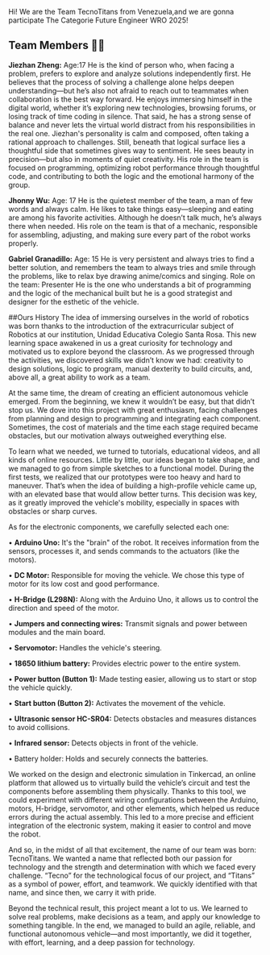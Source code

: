 Hi! We are the Team TecnoTitans from Venezuela,and we are gonna participate The Categorie Future Engineer WRO 2025!

## Team Members 👨‍💻

**Jiezhan Zheng:**
Age:17
He is the kind of person who, when facing a problem, prefers to explore and analyze solutions independently first. He believes that the process of solving a challenge alone helps deepen understanding—but he’s also not afraid to reach out to teammates when collaboration is the best way forward.
He enjoys immersing himself in the digital world, whether it’s exploring new technologies, browsing forums, or losing track of time coding in silence. That said, he has a strong sense of balance and never lets the virtual world distract from his responsibilities in the real one.
Jiezhan's personality is calm and composed, often taking a rational approach to challenges. Still, beneath that logical surface lies a thoughtful side that sometimes gives way to sentiment. He sees beauty in precision—but also in moments of quiet creativity.
His role in the team is focused on programming, optimizing robot performance through thoughtful code, and contributing to both the logic and the emotional harmony of the group.

**Jhonny Wu:**
Age: 17
He is the quietest member of the team, a man of few words and always calm. He likes to take things easy—sleeping and eating are among his favorite activities. Although he doesn’t talk much, he’s always there when needed. 
His role on the team is that of a mechanic, responsible for assembling, adjusting, and making sure every part of the robot works properly.

**Gabriel Granadillo:**
Age: 15
He is very persistent and always tries to find a better solution, and remembers the team to always tries and smile through the problems, like to relax bye drawing anime/comics and singing. 
Role on the team: Presenter 
He is the one who understands a bit of programming and the logic of the mechanical built but he is a good strategist and designer for the esthetic of the vehicle.


##Ours History
The idea of immersing ourselves in the world of robotics was born thanks to the introduction of the extracurricular subject of Robotics at our institution, Unidad Educativa Colegio Santa Rosa. This new learning space awakened in us a great curiosity for technology and motivated us to explore beyond the classroom. As we progressed through the activities, we discovered skills we didn’t know we had: creativity to design solutions, logic to program, manual dexterity to build circuits, and, above all, a great ability to work as a team.

At the same time, the dream of creating an efficient autonomous vehicle emerged. From the beginning, we knew it wouldn’t be easy, but that didn’t stop us. We dove into this project with great enthusiasm, facing challenges from planning and design to programming and integrating each component. Sometimes, the cost of materials and the time each stage required became obstacles, but our motivation always outweighed everything else.

To learn what we needed, we turned to tutorials, educational videos, and all kinds of online resources. Little by little, our ideas began to take shape, and we managed to go from simple sketches to a functional model.
During the first tests, we realized that our prototypes were too heavy and hard to maneuver. That’s when the idea of building a high-profile vehicle came up, with an elevated base that would allow better turns. This decision was key, as it greatly improved the vehicle's mobility, especially in spaces with obstacles or sharp curves.

As for the electronic components, we carefully selected each one:

•	**Arduino Uno:** It's the "brain" of the robot. It receives information from the sensors, processes it, and sends commands to the actuators (like the motors).

•	**DC Motor:** Responsible for moving the vehicle. We chose this type of motor for its low cost and good performance.

•	**H-Bridge (L298N):** Along with the Arduino Uno, it allows us to control the direction and speed of the motor.

•	**Jumpers and connecting wires:** Transmit signals and power between modules and the main board.

•	**Servomotor:** Handles the vehicle's steering.

•	**18650 lithium battery:** Provides electric power to the entire system.

•	**Power button (Button 1):** Made testing easier, allowing us to start or stop the vehicle quickly.

•	**Start button (Button 2):** Activates the movement of the vehicle.

•	**Ultrasonic sensor HC-SR04:** Detects obstacles and measures distances to avoid collisions.

•	**Infrared sensor:** Detects objects in front of the vehicle.

•	Battery holder: Holds and securely connects the batteries.

We worked on the design and electronic simulation in Tinkercad, an online platform that allowed us to virtually build the vehicle’s circuit and test the components before assembling them physically. Thanks to this tool, we could experiment with different wiring configurations between the Arduino, motors, H-bridge, servomotor, and other elements, which helped us reduce errors during the actual assembly. This led to a more precise and efficient integration of the electronic system, making it easier to control and move the robot.

And so, in the midst of all that excitement, the name of our team was born: TecnoTitans. We wanted a name that reflected both our passion for technology and the strength and determination with which we faced every challenge. “Tecno” for the technological focus of our project, and “Titans” as a symbol of power, effort, and teamwork. We quickly identified with that name, and since then, we carry it with pride.

Beyond the technical result, this project meant a lot to us. We learned to solve real problems, make decisions as a team, and apply our knowledge to something tangible. In the end, we managed to build an agile, reliable, and functional autonomous vehicle—and most importantly, we did it together, with effort, learning, and a deep passion for technology.

